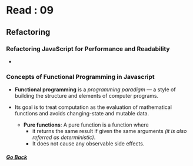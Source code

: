 # Read : 09

## Refactoring
### Refactoring JavaScript for Performance and Readability

- 

### Concepts of Functional Programming in Javascript

- **Functional programming** is a *programming paradigm* — a style of building the structure and elements of computer programs.
  
- Its goal is to treat computation as the evaluation of mathematical functions and avoids changing-state and mutable data.

  - **Pure functions**: A pure function is a function where   
    - it returns the same result if given the same arguments *(it is also referred as deterministic)*.
    - It does not cause any observable side effects.

##### [Go Back](code_301_reading_notes.md)